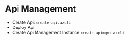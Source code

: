 # Api Management

- Create Api: `create-api.azcli`
- Deploy Api
- Create Api Management Instance `create-apimgmt.azcli`
